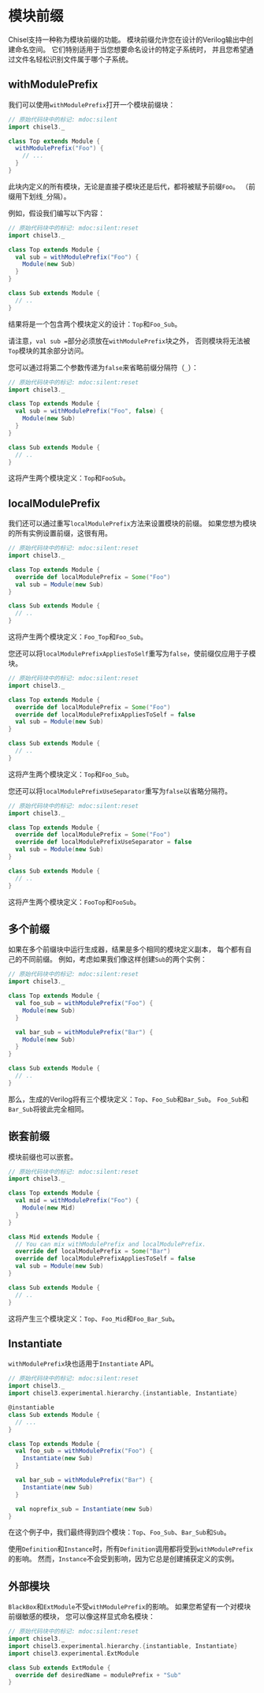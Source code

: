 # 模块前缀

Chisel支持一种称为模块前缀的功能。
模块前缀允许您在设计的Verilog输出中创建命名空间。
它们特别适用于当您想要命名设计的特定子系统时，
并且您希望通过文件名轻松识别文件属于哪个子系统。

## withModulePrefix

我们可以使用`withModulePrefix`打开一个模块前缀块：

```scala
// 原始代码块中的标记: mdoc:silent
import chisel3._

class Top extends Module {
  withModulePrefix("Foo") {
    // ...
  }
}
```

此块内定义的所有模块，无论是直接子模块还是后代，都将被赋予前缀`Foo`。
（前缀用下划线`_`分隔）。

例如，假设我们编写以下内容：

```scala
// 原始代码块中的标记: mdoc:silent:reset
import chisel3._

class Top extends Module {
  val sub = withModulePrefix("Foo") {
    Module(new Sub)
  }
}

class Sub extends Module {
  // ..
}
```

结果将是一个包含两个模块定义的设计：`Top`和`Foo_Sub`。

请注意，`val sub =`部分必须放在`withModulePrefix`块之外，
否则模块将无法被`Top`模块的其余部分访问。

您可以通过将第二个参数传递为`false`来省略前缀分隔符（`_`）：

```scala
// 原始代码块中的标记: mdoc:silent:reset
import chisel3._

class Top extends Module {
  val sub = withModulePrefix("Foo", false) {
    Module(new Sub)
  }
}

class Sub extends Module {
  // ..
}
```

这将产生两个模块定义：`Top`和`FooSub`。

## localModulePrefix

我们还可以通过重写`localModulePrefix`方法来设置模块的前缀。
如果您想为模块的所有实例设置前缀，这很有用。

```scala
// 原始代码块中的标记: mdoc:silent:reset
import chisel3._

class Top extends Module {
  override def localModulePrefix = Some("Foo")
  val sub = Module(new Sub)
}

class Sub extends Module {
  // ..
}
```

这将产生两个模块定义：`Foo_Top`和`Foo_Sub`。

您还可以将`localModulePrefixAppliesToSelf`重写为`false`，使前缀仅应用于子模块。

```scala
// 原始代码块中的标记: mdoc:silent:reset
import chisel3._

class Top extends Module {
  override def localModulePrefix = Some("Foo")
  override def localModulePrefixAppliesToSelf = false
  val sub = Module(new Sub)
}

class Sub extends Module {
  // ..
}
```

这将产生两个模块定义：`Top`和`Foo_Sub`。

您还可以将`localModulePrefixUseSeparator`重写为`false`以省略分隔符。

```scala
// 原始代码块中的标记: mdoc:silent:reset
import chisel3._

class Top extends Module {
  override def localModulePrefix = Some("Foo")
  override def localModulePrefixUseSeparator = false
  val sub = Module(new Sub)
}

class Sub extends Module {
  // ..
}
```

这将产生两个模块定义：`FooTop`和`FooSub`。

## 多个前缀

如果在多个前缀块中运行生成器，结果是多个相同的模块定义副本，
每个都有自己的不同前缀。
例如，考虑如果我们像这样创建`Sub`的两个实例：

```scala
// 原始代码块中的标记: mdoc:silent:reset
import chisel3._

class Top extends Module {
  val foo_sub = withModulePrefix("Foo") {
    Module(new Sub)
  }

  val bar_sub = withModulePrefix("Bar") {
    Module(new Sub)
  }
}

class Sub extends Module {
  // ..
}
```

那么，生成的Verilog将有三个模块定义：`Top`、`Foo_Sub`和`Bar_Sub`。
`Foo_Sub`和`Bar_Sub`将彼此完全相同。

## 嵌套前缀

模块前缀也可以嵌套。

```scala
// 原始代码块中的标记: mdoc:silent:reset
import chisel3._

class Top extends Module {
  val mid = withModulePrefix("Foo") {
    Module(new Mid)
  }
}

class Mid extends Module {
  // You can mix withModulePrefix and localModulePrefix.
  override def localModulePrefix = Some("Bar")
  override def localModulePrefixAppliesToSelf = false
  val sub = Module(new Sub)
}

class Sub extends Module {
  // ..
}
```

这将产生三个模块定义：`Top`、`Foo_Mid`和`Foo_Bar_Sub`。

## Instantiate

`withModulePrefix`块也适用于`Instantiate` API。

```scala
// 原始代码块中的标记: mdoc:silent:reset
import chisel3._
import chisel3.experimental.hierarchy.{instantiable, Instantiate}

@instantiable
class Sub extends Module {
  // ...
}

class Top extends Module {
  val foo_sub = withModulePrefix("Foo") {
    Instantiate(new Sub)
  }

  val bar_sub = withModulePrefix("Bar") {
    Instantiate(new Sub)
  }

  val noprefix_sub = Instantiate(new Sub)
}
```

在这个例子中，我们最终得到四个模块：`Top`、`Foo_Sub`、`Bar_Sub`和`Sub`。

使用`Definition`和`Instance`时，所有`Definition`调用都将受到`withModulePrefix`的影响。
然而，`Instance`不会受到影响，因为它总是创建捕获定义的实例。

## 外部模块

`BlackBox`和`ExtModule`不受`withModulePrefix`的影响。
如果您希望有一个对模块前缀敏感的模块，
您可以像这样显式命名模块：

```scala
// 原始代码块中的标记: mdoc:silent:reset
import chisel3._
import chisel3.experimental.hierarchy.{instantiable, Instantiate}
import chisel3.experimental.ExtModule

class Sub extends ExtModule {
  override def desiredName = modulePrefix + "Sub"
}
```
